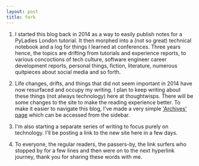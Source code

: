 ```yaml
---
layout: post
title: fork
---
```


1. I started this blog back in 2014 as a way to easily publish notes for a PyLadies London tutorial.
It then morphed into a (not so great) technical notebook and a log for things I learned at conferences.
Three years hence, the topics are drifting from tutorials and experience reports,
to various concoctions of tech culture, software engineer career development reports, personal things, fiction,
literature, numerous quitpieces about social media and so forth. 

2. Life changes, drifts, and things that did not seem important in 2014 have now resurfaced and occupy my writing.
I plan to keep writing about these things (not always technology) here at thoughtwisps.
There will be some changes to the site to make the reading experience better. To make it easier to navigate this blog, I've made a very simple ['Archives' page](http://winterflower.github.io/contents/)
which can be accessed from the sidebar. 

3. I'm also starting a separate series of writing to focus purely on technology. I'll be posting a link to the new
site here in a few days.

4. To everyone, the regular readers, the passers-by, the link surfers who stopped by for a few lines and then were on to the next hyperlink journey, thank you for sharing these words with me.
